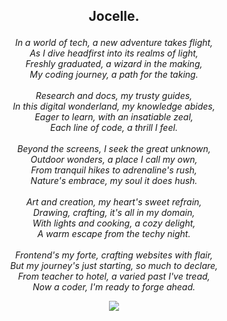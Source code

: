 ## <p align="center">Jocelle.</p>

<p align="center">
  <em>
    In a world of tech, a new adventure takes flight,<br> 
    As I dive headfirst into its realms of light, <br>
    Freshly graduated, a wizard in the making, <br>
    My coding journey, a path for the taking. 
    <br><br>
    Research and docs, my trusty guides, <br>
    In this digital wonderland, my knowledge abides,<br> 
    Eager to learn, with an insatiable zeal, <br>
    Each line of code, a thrill I feel.
    <br><br>
    Beyond the screens, I seek the great unknown, <br>
    Outdoor wonders, a place I call my own, <br>
    From tranquil hikes to adrenaline's rush, <br>
    Nature's embrace, my soul it does hush.
    <br><br>
    Art and creation, my heart's sweet refrain,<br> 
    Drawing, crafting, it's all in my domain, <br>
    With lights and cooking, a cozy delight, <br>
    A warm escape from the techy night.
    <br><br>
    Frontend's my forte, crafting websites with flair, <br>
    But my journey's just starting, so much to declare, <br>
    From teacher to hotel, a varied past I've tread, <br>
    Now a coder, I'm ready to forge ahead.
  </em>
</p>

<div align="center">
  <img src="https://github-readme-stats.vercel.app/api?username=baut-jc&show_icons=true&theme=great-gatsby")/>
</div>
